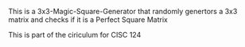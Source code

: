This is a 3x3-Magic-Square-Generator that randomly genertors a 3x3 matrix and checks if it is a Perfect Square Matrix


This is part of the ciriculum for CISC 124 
